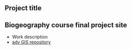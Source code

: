 
## Project title
## Biogeography course final project site
- Work description
- [adv GIS repository](https://github.com/AldenSchmidt/AldenSchmidt.github.io)
